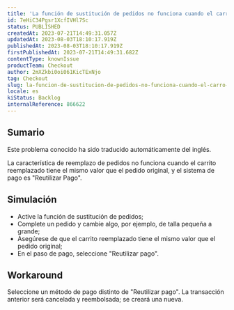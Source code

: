 ```yaml
---
title: 'La función de sustitución de pedidos no funciona cuando el carro sustituido y el pedido original tienen el mismo valor.'
id: 7eHiC34Pgsr1XcfIVHl7Sc
status: PUBLISHED
createdAt: 2023-07-21T14:49:31.057Z
updatedAt: 2023-08-03T18:10:17.919Z
publishedAt: 2023-08-03T18:10:17.919Z
firstPublishedAt: 2023-07-21T14:49:31.682Z
contentType: knownIssue
productTeam: Checkout
author: 2mXZkbi0oi061KicTExNjo
tag: Checkout
slug: la-funcion-de-sustitucion-de-pedidos-no-funciona-cuando-el-carro-sustituido-y-el-pedido-original-tienen-el-mismo-valor
locale: es
kiStatus: Backlog
internalReference: 866622
---
```


## Sumario

<div class="alert alert-info">
  <p>Este problema conocido ha sido traducido automáticamente del inglés.</p>
</div>


La característica de reemplazo de pedidos no funciona cuando el carrito reemplazado tiene el mismo valor que el pedido original, y el sistema de pago es "Reutilizar Pago".


##

## Simulación



- Active la función de sustitución de pedidos;
- Complete un pedido y cambie algo, por ejemplo, de talla pequeña a grande;
- Asegúrese de que el carrito reemplazado tiene el mismo valor que el pedido original;
- En el paso de pago, seleccione "Reutilizar pago".



## Workaround


Seleccione un método de pago distinto de "Reutilizar pago". La transacción anterior será cancelada y reembolsada; se creará una nueva.



